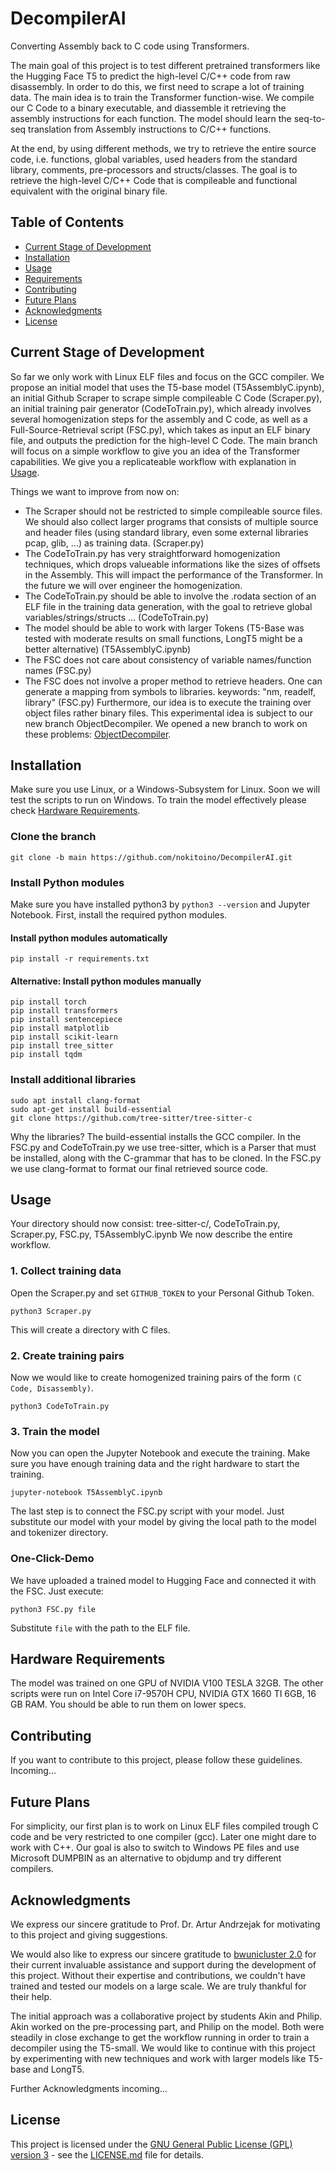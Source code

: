 # DecompilerAI
Converting Assembly back to C code using Transformers.

The main goal of this project is to test different pretrained transformers like the Hugging Face T5 to predict the high-level C/C++ code from raw disassembly.
In order to do this, we first need to scrape a lot of training data. The main idea is to train the Transformer function-wise. We compile our C Code to a binary executable, and diassemble it retrieving the assembly instructions for each function. The model should learn the seq-to-seq translation from Assembly instructions to C/C++ functions.

At the end, by using different methods, we try to retrieve the entire source code, i.e. functions, global variables, used headers from the standard library, comments, pre-processors and structs/classes.
The goal is to retrieve the high-level C/C++ Code that is compileable and functional equivalent with the original binary file.

## Table of Contents
- [Current Stage of Development](#current-stage-of-development)
- [Installation](#installation)
- [Usage](#usage)
- [Requirements](#hardwarerequirements)
- [Contributing](#contributing)
- [Future Plans](#future-plans)
- [Acknowledgments](#acknowledgments)
- [License](#license)
## Current Stage of Development
So far we only work with Linux ELF files and focus on the GCC compiler. We propose an initial model that uses the T5-base model (T5AssemblyC.ipynb), an initial Github Scraper to scrape simple compileable C Code (Scraper.py), an initial training pair generator (CodeToTrain.py), which already involves several homogenization steps for the assembly and C code, as well as a Full-Source-Retrieval script (FSC.py), which takes as input an ELF binary file, and outputs the prediction for the high-level C Code. The main branch will focus on a simple workflow to give you an idea of the Transformer capabilities. We give you a replicateable workflow with explanation in [Usage](#usage).

Things we want to improve from now on:
- The Scraper should not be restricted to simple compileable source files. We should also collect larger programs that consists of multiple source and header files (using standard library, even some external libraries pcap, glib, ...) as training data. (Scraper.py)
- The CodeToTrain.py has very straightforward homogenization techniques, which drops valueable informations like the sizes of offsets in the Assembly. This will impact the performance of the Transformer. In the future we will over engineer the homogenization.
- The CodeToTrain.py should be able to involve the .rodata section of an ELF file in the training data generation, with the goal to retrieve global variables/strings/structs ... (CodeToTrain.py)
- The model should be able to work with larger Tokens (T5-Base was tested with moderate results on small functions, LongT5 might be a better alternative) (T5AssemblyC.ipynb)
- The FSC does not care about consistency of variable names/function names (FSC.py)
- The FSC does not involve a proper method to retrieve headers. One can generate a mapping from symbols to libraries. keywords: "nm, readelf, library" (FSC.py)
Furthermore, our idea is to execute the training over object files rather binary files. This experimental idea is subject to our new branch ObjectDecompiler.
We opened a new branch to work on these problems: [ObjectDecompiler](https://github.com/nokitoino/DecompilerAI/tree/ObjectDecompiler).

## Installation
Make sure you use Linux, or a Windows-Subsystem for Linux. Soon we will test the scripts to run on Windows. To train the model effectively please check [Hardware Requirements](#hardwarerequirements).
### Clone the branch
```
git clone -b main https://github.com/nokitoino/DecompilerAI.git
```
### Install Python modules
Make sure you have installed python3 by  `python3 --version` and Jupyter Notebook.
First, install the required python modules.
#### Install python modules automatically
```
pip install -r requirements.txt
```
#### Alternative: Install python modules manually
```
pip install torch
pip install transformers
pip install sentencepiece
pip install matplotlib
pip install scikit-learn
pip install tree_sitter
pip install tqdm

```

### Install additional libraries
```
sudo apt install clang-format
sudo apt-get install build-essential
git clone https://github.com/tree-sitter/tree-sitter-c
```
Why the libraries? The build-essential installs the GCC compiler. In the FSC.py and CodeToTrain.py we use tree-sitter, which is a Parser that must be installed, along with the C-grammar that has to be cloned.
In the FSC.py we use clang-format to format our final retrieved source code.

## Usage
Your directory should now consist: tree-sitter-c/, CodeToTrain.py, Scraper.py, FSC.py, T5AssemblyC.ipynb
We now describe the entire workflow.
### 1. Collect training data
Open the Scraper.py and set `GITHUB_TOKEN` to your Personal Github Token.
```
python3 Scraper.py
```
This will create a directory with C files.
### 2. Create training pairs
Now we would like to create homogenized training pairs of the form `(C Code, Disassembly)`.
```
python3 CodeToTrain.py
```
### 3. Train the model
Now you can open the Jupyter Notebook and execute the training. Make sure you have enough training data and the right hardware to start the training.
```
jupyter-notebook T5AssemblyC.ipynb
```
The last step is to connect the FSC.py script with your model. Just substitute our model with your model by giving the local path to the model and tokenizer directory.
### One-Click-Demo
We have uploaded a trained model to Hugging Face and connected it with the FSC. Just execute:
```
python3 FSC.py file
```
Substitute `file` with the path to the ELF file.
## Hardware Requirements
The model was trained on one GPU of NVIDIA V100 TESLA 32GB.
The other scripts were run on Intel Core i7-9570H CPU, NVIDIA GTX 1660 TI 6GB, 16 GB RAM. You should be able to run them on lower specs.

## Contributing
If you want to contribute to this project, please follow these guidelines. Incoming...

## Future Plans
For simplicity, our first plan is to work on Linux ELF files compiled trough C code and be very restricted to one compiler (gcc). Later one might dare to work with C++. Our goal is also to switch to Windows PE files and use Microsoft DUMPBIN as an alternative to objdump and try different compilers.

## Acknowledgments
We express our sincere gratitude to Prof. Dr. Artur Andrzejak for motivating to this project and giving suggestions.

We would also like to express our sincere gratitude to [bwunicluster 2.0](https://www.scc.kit.edu/dienste/bwUniCluster_2.0.php) for their current invaluable assistance and support during the development of this project. Without their expertise and contributions, we couldn't have trained and tested our models on a large scale. We are truly thankful for their help.

The initial approach was a collaborative project by students Akin and Philip.
Akin worked on the pre-processing part, and Philip on the model.
Both were steadily in close exchange to get the workflow running in order to train a decompiler using the T5-small.
We would like to continue with this project by experimenting with new techniques and work with larger models like T5-base and LongT5.

Further Acknowledgments incoming...

## License

This project is licensed under the [GNU General Public License (GPL) version 3](LICENSE.md) - see the [LICENSE.md](LICENSE.md) file for details.
